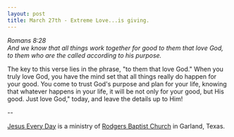 ```yaml
---
layout: post
title: March 27th - Extreme Love...is giving.
---
```


_Romans 8:28  
And we know that all things work together for good to them that love
God, to them who are the called according to his purpose._

The key to this verse lies in the phrase, "to them that love God."
When you truly love God, you have the mind set that all things really
do happen for your good. You come to trust God's purpose and plan for
your life, knowing that whatever happens in your life, it will be not
only for your good, but His good. Just love God," today, and leave the
details up to Him!

 --

<a href=http://jesuseveryday.net>Jesus Every Day</a> is a ministry of <a href=http://rodgersbaptist.net>Rodgers Baptist Church</a> in Garland, Texas.
